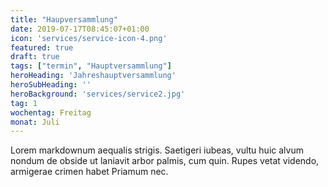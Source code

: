 ```yaml
---
title: "Haupversammlung"
date: 2019-07-17T08:45:07+01:00
icon: 'services/service-icon-4.png'
featured: true
draft: true
tags: ["termin", "Hauptversammlung"]
heroHeading: 'Jahreshauptversammlung'
heroSubHeading: ''
heroBackground: 'services/service2.jpg'
tag: 1
wochentag: Freitag
monat: Juli
---
```


Lorem markdownum aequalis strigis. Saetigeri iubeas, vultu huic alvum nondum
de obside ut laniavit arbor palmis, cum quin. Rupes vetat videndo, armigerae
crimen habet Priamum nec.

